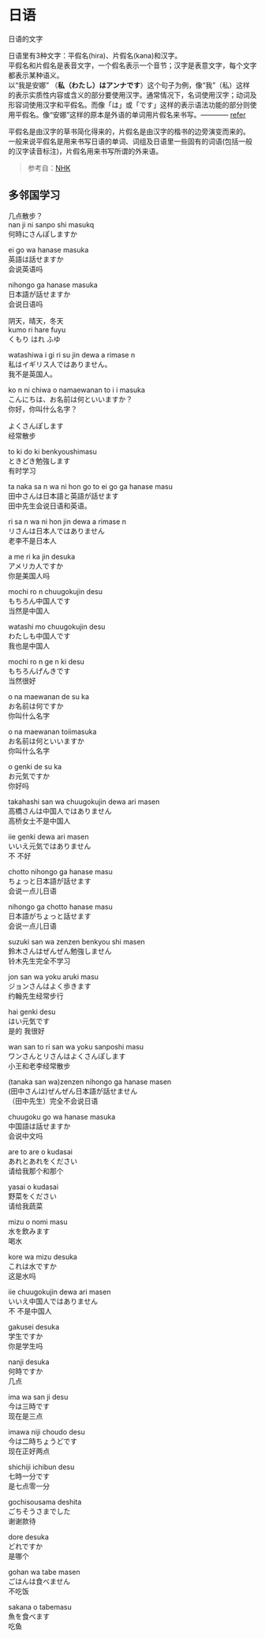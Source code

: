 # 日语

日语的文字

日语里有3种文字：平假名(hira)、片假名(kana)和汉字。  
平假名和片假名是表音文字，一个假名表示一个音节；汉字是表意文字，每个文字都表示某种语义。  
以“我是安娜” （**私（わたし）はアンナです**）这个句子为例，像“我”（私）这样的表示实质性内容或含义的部分要使用汉字。通常情况下，名词使用汉字；动词及形容词使用汉字和平假名。而像「は」或「です」这样的表示语法功能的部分则使用平假名。像“安娜”这样的原本是外语的单词用片假名来书写。———— [refer](https://www.nhk.or.jp/lesson/chinese/questions/0001.html)

平假名是由汉字的草书简化得来的，片假名是由汉字的楷书的边旁演变而来的。  
一般来说平假名是用来书写日语的单词、词组及日语里一些固有的词语(包括一般的汉字读音标注)，片假名用来书写所谓的外来语。

> 参考自：[NHK](https://www.nhk.or.jp/lesson/zh/letters/hiragana.html)

## 多邻国学习

几点散步？  
nan ji ni sanpo shi masukq  
何時にさんぽしますか

ei go wa hanase masuka  
英語は話せますか  
会说英语吗

nihongo ga hanase masuka  
日本語が話せますか  
会说日语吗

阴天，晴天，冬天  
kumo ri hare fuyu  
くもり はれ ふゆ

watashiwa i gi ri su jin dewa a rimase n  
私はイギリス人ではありません。  
我不是英国人。

ko n ni chiwa o namaewanan to i i masuka  
こんにちは、お名前は何といいますか？  
你好，你叫什么名字？

よくさんぽします  
经常散步

to ki do ki benkyoushimasu  
ときどき勉強します  
有时学习

ta naka sa n wa ni hon go to ei go ga hanase masu  
田中さんは日本語と英語が話せます  
田中先生会说日语和英语。

ri sa n wa ni hon jin dewa a rimase n  
リさんは日本人ではありません  
老李不是日本人

a me ri ka jin desuka  
アメリカ人ですか  
你是美国人吗

mochi ro n chuugokujin desu  
もちろん中国人です  
当然是中国人

watashi mo chuugokujin desu  
わたしも中国人です  
我也是中国人

mochi ro n ge n ki desu  
もちろんげんきです  
当然很好

o na maewanan de su ka  
お名前は何ですか  
你叫什么名字

o na maewanan toiimasuka  
お名前は何といいますか  
你叫什么名字

o genki de su ka  
お元気ですか  
你好吗

takahashi san wa chuugokujin dewa ari masen  
高橋さんは中国人ではありません  
高桥女士不是中国人

iie genki dewa ari masen  
いいえ元気ではありません  
不 不好

chotto nihongo ga hanase masu  
ちょっと日本語が話せます  
会说一点儿日语

nihongo ga chotto hanase masu  
日本語がちょっと話せます  
会说一点儿日语

suzuki san wa zenzen benkyou shi masen  
鈴木さんはぜんぜん勉強しません  
铃木先生完全不学习

jon san wa yoku aruki masu  
ジョンさんはよく歩きます  
约翰先生经常步行

hai genki desu  
はい元気です  
是的 我很好

wan san to ri san wa yoku sanposhi masu  
ワンさんとリさんはよくさんぽします  
小王和老李经常散步

(tanaka san wa)zenzen nihongo ga hanase masen  
(田中さんは)ぜんぜん日本語が話せません  
（田中先生）完全不会说日语

chuugoku go wa hanase masuka  
中国語は話せますか  
会说中文吗

are to are o kudasai  
あれとあれをください  
请给我那个和那个

yasai o kudasai  
野菜をください  
请给我蔬菜

mizu o nomi masu  
水を飲みます  
喝水

kore wa mizu desuka  
これは水ですか  
这是水吗

iie chuugokujin dewa ari masen  
いいえ中国人ではありません  
不 不是中国人

gakusei desuka  
学生ですか  
你是学生吗

nanji desuka  
何時ですか  
几点

ima wa san ji desu  
今は三時です  
现在是三点

imawa niji choudo desu  
今は二時ちょうどです  
现在正好两点

shichiji ichibun desu  
七時一分です  
是七点零一分

gochisousama deshita  
ごちそうさまでした  
谢谢款待

dore desuka  
どれですか  
是哪个  

gohan wa tabe masen  
ごはんは食べません  
不吃饭

sakana o tabemasu  
魚を食べます  
吃鱼

<Japanese />

<script setup>
import Japanese from '../../.vitepress/components/arts/JapaneseLetter.vue'
</script>
